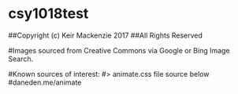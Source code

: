 # csy1018test

##Copyright (c) Keir Mackenzie 2017
##All Rights Reserved

#Images sourced from Creative Commons via Google or Bing Image Search.

#Known sources of interest:
#> animate.css file source below 
#daneden.me/animate